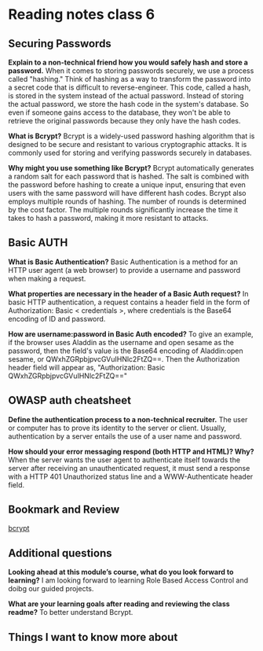 # Reading notes class 6

## Securing Passwords

**Explain to a non-technical friend how you would safely hash and store a password.**
When it comes to storing passwords securely, we use a process called "hashing." Think of hashing as a way to transform the password into a secret code that is difficult to reverse-engineer. This code, called a hash, is stored in the system instead of the actual password. Instead of storing the actual password, we store the hash code in the system's database. So even if someone gains access to the database, they won't be able to retrieve the original passwords because they only have the hash codes.

**What is Bcrypt?**
Bcrypt is a widely-used password hashing algorithm that is designed to be secure and resistant to various cryptographic attacks. It is commonly used for storing and verifying passwords securely in databases.

**Why might you use something like Bcrypt?**
Bcrypt automatically generates a random salt for each password that is hashed. The salt is combined with the password before hashing to create a unique input, ensuring that even users with the same password will have different hash codes.
Bcrypt also employs multiple rounds of hashing. The number of rounds is determined by the cost factor. The multiple rounds significantly increase the time it takes to hash a password, making it more resistant to attacks.

## Basic AUTH

**What is Basic Authentication?**
Basic Authentication is a method for an HTTP user agent (a web browser) to provide a username and password when making a request.

**What properties are necessary in the header of a Basic Auth request?**
In basic HTTP authentication, a request contains a header field in the form of Authorization: Basic < credentials >, where credentials is the Base64 encoding of ID and password.

**How are username:password in Basic Auth encoded?**
To give an example, if the browser uses Aladdin as the username and open sesame as the password, then the field's value is the Base64 encoding of Aladdin:open sesame, or QWxhZGRpbjpvcGVuIHNlc2FtZQ==. Then the Authorization header field will appear as, "Authorization: Basic QWxhZGRpbjpvcGVuIHNlc2FtZQ=="

## OWASP auth cheatsheet

**Define the authentication process to a non-technical recruiter.**
The user or computer has to prove its identity to the server or client. Usually, authentication by a server entails the use of a user name and password.

**How should your error messaging respond (both HTTP and HTML)? Why?**
When the server wants the user agent to authenticate itself towards the server after receiving an unauthenticated request, it must send a response with a HTTP 401 Unauthorized status line and a WWW-Authenticate header field.

## Bookmark and Review

[bcrypt](https://www.npmjs.com/package/bcrypt)

## Additional questions

**Looking ahead at this module’s course, what do you look forward to learning?**
I am looking forward to learning Role Based Access Control and doibg our guided projects.

**What are your learning goals after reading and reviewing the class readme?**
To better understand Bcrypt.

## Things I want to know more about
